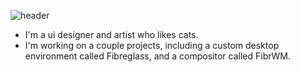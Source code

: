<link rel="stylesheet" type='text/css' href="https://cdn.jsdelivr.net/gh/devicons/devicon@latest/devicon.min.css" />
          

            
          
![header](https://capsule-render.vercel.app/api?type=blur&height=300&color=gradient&text=Hey%20👋&textBg=false&desc=I'm%20catdealer&descAlignY=65)

- I'm a ui designer and artist who likes cats.
- I'm working on a couple projects, including a custom desktop environment called Fibreglass, and a compositor called FibrWM.
<i class="devicon-archlinux-plain"></i>

<!--
**dealerofallthecats/dealerofallthecats** is a ✨ _special_ ✨ repository because its `README.md` (this file) appears on your GitHub profile.

Here are some ideas to get you started:

- 🔭 I’m currently working on ...
- 🌱 I’m currently learning ...
- 👯 I’m looking to collaborate on ...
- 🤔 I’m looking for help with ...
- 💬 Ask me about ...
- 📫 How to reach me: ...
- 😄 Pronouns: ...
- ⚡ Fun fact: ...
-->

